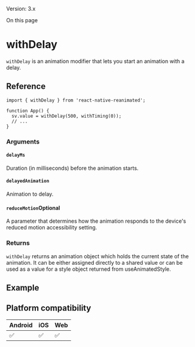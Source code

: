 Version: 3.x

On this page

# withDelay

`withDelay` is an animation modifier that lets you start an animation with a delay.

## Reference

```
import { withDelay } from 'react-native-reanimated';

function App() {
  sv.value = withDelay(500, withTiming(0));
  // ...
}
```

### Arguments

#### `delayMs`

Duration (in milliseconds) before the animation starts.

#### `delayedAnimation`

Animation to delay.

#### `reduceMotion`Optional

A parameter that determines how the animation responds to the device's reduced motion accessibility setting.

### Returns

`withDelay` returns an animation object which holds the current state of the animation. It can be either assigned directly to a shared value or can be used as a value for a style object returned from useAnimatedStyle.

## Example

## Platform compatibility

|Android|iOS|Web|
|-|-|-|
|✅|✅|✅|
